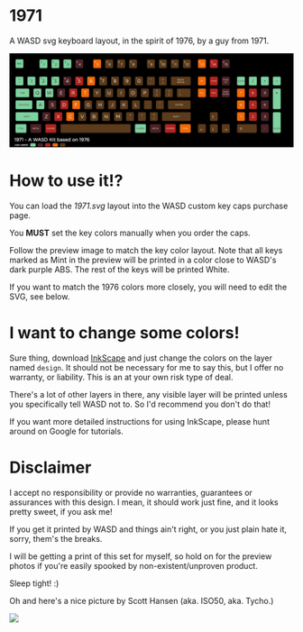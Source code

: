 # 1971

A WASD svg keyboard layout, in the spirit of 1976, by a guy from 1971.

![](preview.png)

# How to use it!?

You can load the _1971.svg_ layout into the WASD custom key caps purchase page.

You **MUST** set the key colors manually when you order the caps.

Follow the preview image to match the key color layout. Note that all keys marked as Mint in the preview will be printed in a color close to WASD's dark purple ABS. The rest of the keys will be printed White.

If you want to match the 1976 colors more closely, you will need to edit the SVG, see below.

# I want to change some colors!

Sure thing, download [InkScape](https://inkscape.org/en/download/) and just change the colors on the layer named `design`.  It should not be necessary for me to say this, but I offer no warranty, or liability. This is an at your own risk type of deal.

There's a lot of other layers in there, any visible layer will be printed unless you specifically tell WASD not to. So I'd recommend you don't do that!

If you want more detailed instructions for using InkScape, please hunt around on Google for tutorials.

# Disclaimer

I accept no responsibility or provide no warranties, guarantees or assurances with this design. I mean, it should work just fine, and it looks pretty sweet, if you ask me!

If you get it printed by WASD and things ain't right, or you just plain hate it, sorry, them's the breaks.

I will be getting a print of this set for myself, so hold on for the preview photos if you're easily spooked by non-existent/unproven product.

Sleep tight! :)

Oh and here's a nice picture by Scott Hansen (aka. ISO50, aka. Tycho.)

![](http://blog.iso50.com/wp-content/uploads/2007/11/iso50-vuela-thumb.jpg)
